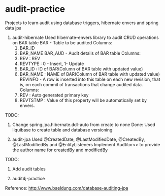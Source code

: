 # audit-practice
Projects to learn audit using database triggers, hibernate envers and spring data jpa

1. audit-hibernate
Used hibernate-envers library to audit CRUD operations on BAR table
BAR - Table to be audited
  Columns:
    1. BAR_ID
    2. BAR_NAME
BAR_AUD - Audit details of BAR table
  Columns:
    1. REV      : REV
    2. REVTYPE  : 0 - Insert, 1- Update 
    3. BAR_ID   : ID of BAR(Column of BAR table with updated value)
    4. BAR_NAME : NAME of BAR(Column of BAR table with updated value)
REVINFO - A row is inserted into this table on each new revision, that is, on each commit of transactions that change audited data. 
  Columns:
    1. REV      : Auto generated primary key
    2. REVTSTMP : Value of this property will be automatically set by envers.
    
TODO:
  1. Change spring.jpa.hibernate.ddl-auto from create to none 
      Done: Used liquibase to create table and database versioning


2. audit-jpa
Used @CreatedDate, @LastModifiedDate, @CreatedBy, @LastModifiedBy and @EntityListeners
Implement Audtitor<> to provide the author name for createdBy and modifiedBy

TODO: 
  1. Add audit tables

3. audit4j-practice


Reference: http://www.baeldung.com/database-auditing-jpa
